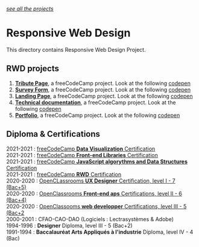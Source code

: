 *[see all the projects](https://github.com/s-manguy/projects)*


# Responsive Web Design
This directory contains Responsive Web Design Project.
## RWD projects
1. [**Tribute Page**](https://github.com/s-manguy/projects/tree/main/RWD/fcc-01-tribute-page), a freeCodeCamp project. Look at the following [codepen](https://codepen.io/s-manguy/full/PobmXOR)
2. [**Survey Form**](https://github.com/s-manguy/projects/tree/main/RWD/fcc-02-survey-form), a freeCodeCamp project. Look at the following [codepen](https://codepen.io/s-manguy/full/NWbgNYP)
3. [**Landing Page**](https://github.com/s-manguy/projects/tree/main/RWD/fcc-03-landing-page), a freeCodeCamp project. Look at the following [codepen](https://codepen.io/s-manguy/full/BaQGKmx)
4. [**Technical documentation**](https://github.com/s-manguy/projects/tree/main/RWD/fcc-04-technical-documentation), a freeCodeCamp project. Look at the following [codepen](https://codepen.io/s-manguy/full/bGBjwvx)
5. [**Portfolio**](https://github.com/s-manguy/projects/tree/main/RWD/fcc-05-portfolio), a freeCodeCamp project. Look at the following [codepen](https://codepen.io/s-manguy/full/KKapbzd)


## Diploma & Certifications
2021-2021 : [freeCodeCamp **Data Visualization** Certification](https://www.freecodecamp.org/fcc3ab085a4-3e2d-4160-a445-50914111cc0d)  
2021-2021 : [freeCodeCamp **Front-end Libraries** Certification](https://www.freecodecamp.org/fcc3ab085a4-3e2d-4160-a445-50914111cc0d)  
2021-2021 : [freeCodeCamp **JavaScript algorythms and Data Structures** Certification](https://www.freecodecamp.org/fcc3ab085a4-3e2d-4160-a445-50914111cc0d)  
2021-2021 : [freeCodeCamp **RWD** Certification](https://www.freecodecamp.org/fcc3ab085a4-3e2d-4160-a445-50914111cc0d)  
2020-2020 : [OpenCLassrooms **UX Designer** Certification, level I - 7 (Bac+5)](https://github.com/s-manguy/diploma/tree/main/UX-DESIGN#ux-designer-course--formation-ux-designer-level-i-7-bac--5)  
2020-2020 : [OpenClassrooms **Front-end aps** Certifications, level II - 6 (Bac+4)](https://github.com/s-manguy/diploma/tree/main/FRONT-END#front-end-apps-developer-course--formation-d%C3%A9veloppeur-front-end-level-ii-6-bac--4)  
2020-2020 : [OpenClassooms **web developper** Certifications, level III - 5 (Bac+2](https://github.com/s-manguy/diploma/tree/main/WEB-DEVELOPPER#web-developer-course--formation-d%C3%A9veloppeur-web-level-iii-5-bac--2)   
2000-2001 : CFAO-CAO-DAO  (Logiciels : Lectrasystèmes & Adobe)  
1994-1996 : **Designer** Diploma, level III - 5 (Bac+2)  
1991-1994 : **Baccalauréat Arts Appliqués à l'industrie** Diploma, level IV - 4 (Bac)  
